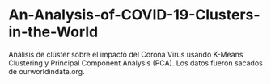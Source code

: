 # An-Analysis-of-COVID-19-Clusters-in-the-World
Análisis de clúster sobre el impacto del Corona Virus usando K-Means Clustering y Principal Component Analysis (PCA). Los datos fueron sacados de ourworldindata.org.
